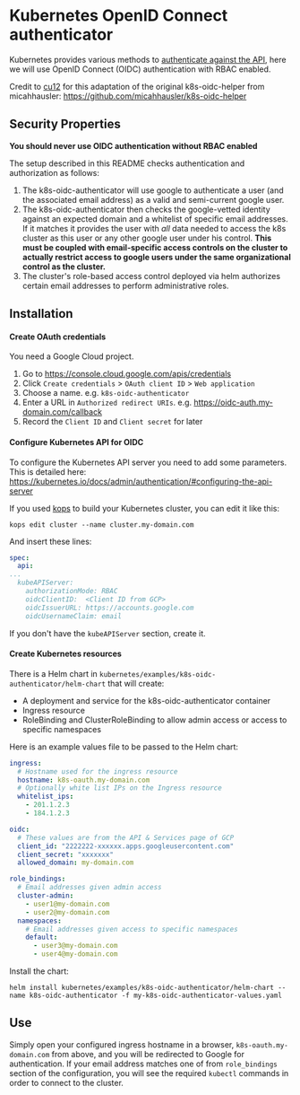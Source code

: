 # Kubernetes OpenID Connect authenticator

Kubernetes provides various methods to [authenticate against the API](https://kubernetes.io/docs/admin/authentication/), here we will use OpenID Connect (OIDC) authentication with RBAC enabled.

Credit to [cu12](https://github.com/cu12/k8s-oidc-helper) for this adaptation of the original k8s-oidc-helper from micahhausler: https://github.com/micahhausler/k8s-oidc-helper

## Security Properties

**You should never use OIDC authentication without RBAC enabled**

The setup described in this README checks authentication and authorization as follows:
  1. The k8s-oidc-authenticator will use google to authenticate a user (and the associated email address)
     as a valid and semi-current google user.
  2. The k8s-oidc-authenticator then checks the google-vetted identity against an expected domain and
     a whitelist of specific email addresses. If it matches it provides the user with *all* data
     needed to access the k8s cluster as this user or any other google user under his control.
     **This must be coupled with email-specific access controls on the cluster to actually restrict access 
     to google users under the same organizational control as the cluster.**
  3. The cluster's role-based access control deployed via helm authorizes certain email addresses
     to perform administrative roles.

## Installation

#### Create OAuth credentials

You need a Google Cloud project.

  1. Go to https://console.cloud.google.com/apis/credentials
  2. Click `Create credentials` > `OAuth client ID` > `Web application`
  3. Choose a name. e.g. `k8s-oidc-authenticator`
  4. Enter a URL in `Authorized redirect URIs`. e.g. https://oidc-auth.my-domain.com/callback
  5. Record the `Client ID` and `Client secret` for later

#### Configure Kubernetes API for OIDC

To configure the Kubernetes API server you need to add some parameters. This is detailed here: https://kubernetes.io/docs/admin/authentication/#configuring-the-api-server

If you used [kops](https://github.com/kubernetes/kops) to build your Kubernetes cluster, you can edit it like this:

```
kops edit cluster --name cluster.my-domain.com
```

And insert these lines:

```yaml
spec:
  api:
...
  kubeAPIServer:
    authorizationMode: RBAC
    oidcClientID:  <Client ID from GCP>
    oidcIssuerURL: https://accounts.google.com
    oidcUsernameClaim: email
```

If you don't have the `kubeAPIServer` section, create it.

#### Create Kubernetes resources

There is a Helm chart in `kubernetes/examples/k8s-oidc-authenticator/helm-chart` that will create:

  - A deployment and service for the k8s-oidc-authenticator container
  - Ingress resource
  - RoleBinding and ClusterRoleBinding to allow admin access or access to specific namespaces

Here is an example values file to be passed to the Helm chart:

```yaml
ingress:
  # Hostname used for the ingress resource
  hostname: k8s-oauth.my-domain.com
  # Optionally white list IPs on the Ingress resource
  whitelist_ips:
    - 201.1.2.3
    - 184.1.2.3

oidc:
  # These values are from the API & Services page of GCP
  client_id: "2222222-xxxxxx.apps.googleusercontent.com"
  client_secret: "xxxxxxx"
  allowed_domain: my-domain.com

role_bindings:
  # Email addresses given admin access
  cluster-admin:
    - user1@my-domain.com
    - user2@my-domain.com
  namespaces:
    # Email addresses given access to specific namespaces
    default:
      - user3@my-domain.com
      - user4@my-domain.com
```

Install the chart:

```
helm install kubernetes/examples/k8s-oidc-authenticator/helm-chart --name k8s-oidc-authenticator -f my-k8s-oidc-authenticator-values.yaml
```

## Use

Simply open your configured ingress hostname in a browser, `k8s-oauth.my-domain.com` from above, and you will be redirected to Google for authentication. If your email address matches one of from `role_bindings` section of the configuration, you will see the required `kubectl` commands in order to connect to the cluster.
